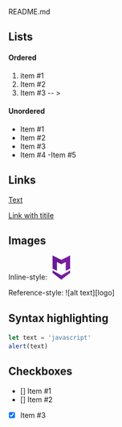 README.md

## Lists
#### Ordered
1. item #1
1. Item #2
1. Item #3 -- >

#### Unordered
- Item #1
- Item #2
- Item #3
- Item #4
-Item #5

## Links
[Text](https://google.com)

[Link with titile](https://www.google.com
"google's Homepage")


## Images
Inline-style:
![alt text](https://github.com/adam-p/markdown-here/raw/master/src/common/images/icon48.png "Logo Title Text 1")

Reference-style:
![alt text][logo]


## Syntax highlighting
```javascript
let text = 'javascript'
alert(text)
```

## Checkboxes
- [] Item #1
- [] Item #2
- [X] Item #3
